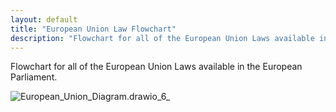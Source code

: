 ```yaml
---
layout: default
title: "European Union Law Flowchart"
description: "Flowchart for all of the European Union Laws available in the European Parliament"
---
```


Flowchart for all of the European Union Laws available in the European Parliament.

![European_Union_Diagram.drawio_6_](/Millennium-Dawn/uploads/European_Union_Diagram.drawio_6.png)
